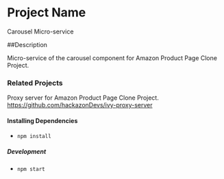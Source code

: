# Project Name

Carousel Micro-service

##Description

Micro-service of the carousel component for Amazon Product Page Clone Project. 

### Related Projects

Proxy server for Amazon Product Page Clone Project. 
https://github.com/hackazonDevs/ivy-proxy-server

#### Installing Dependencies

* `npm install`

##### Development

* `npm start`

